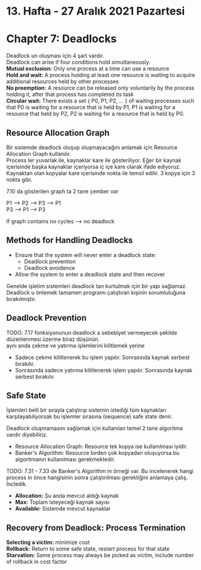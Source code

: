 # 13. Hafta - 27 Aralık 2021 Pazartesi

# Chapter 7: Deadlocks
Deadlock un oluşması için 4 şart vardır.  
Deadlock can arise if four conditions hold simultaneously.  
**Mutual exclusion:** Only one process at a time can use a resource  
**Hold and wait:** A process holding at least one resource is waiting to acquire additional  resources held by other processes  
**No preemption:** A resource can be released only voluntarily by the process holding it, after that process has completed its task  
**Circular wait:** There exists a set  { P0, P1, P2, ... } of waiting processes such that P0 is waiting for a resource that is held by P1, P1 is waiting for a resource that held by P2, P2 is waiting for a resource that is held by P0.

## Resource Allocation Graph
Bir sistemde deadlock oluşup oluşmayacağını anlamak için Resource Allocation Graph kullanılır.  
Process ler yuvarlak ile, kaynaklar kare ile gösteriliyor. Eğer bir kaynak içerisinde başka kaynaklar içeriyorsa iç içe kare olarak ifade ediyoruz.  
Kaynaktan olan kopyalar kare içerisinde nokta ile temsil edilir. 3 kopya için 3 nokta gibi.  

7.10 da gösterilen graph ta 2 tane çember var

P1 --> P2 --> P3 --> P1  
P3 --> P1 --> P3

If graph contains no cycles --> no deadlock  

## Methods for Handling Deadlocks
* Ensure that the system will never enter a deadlock state:
  * Deadlock prevention
  * Deadlock avoidence
* Allow the system to enter a deadlock state and then recover

Genelde işletim sistemleri deadlock tan kurtulmak için bir yapı sağlamaz. Deadlock u önlemek tamamen programı çalıştıran kişinin sorumluluğuna bırakılmıştır.  

## Deadlock  Prevention

TODO: 7.17 fonksiyonunun deadlock a sebebiyet vermeyecek şekilde düzenlenmesi üzerine biraz düşünün.  
aynı anda çekme ve yatırma işlemlerini kilitlemek yerine
* Sadece çekme kilitlenerek bu işlem yapılır. Sonrasında kaynak serbest bırakılır.
* Sonrasında sadece yatırma kilitlenerek işlem yapılır. Sonrasında kaynak serbest bırakılır.

## Safe State
İşlemleri belli bir sırayla çalıştırıp sistemin istediği tüm kaynakları karşılayabiliyorsak bu işlemler sırasına (sequence) safe state denir.  

Deadlock oluşmamasını sağlamak için kullanılan temel 2 tane algoritma vardır diyebiliriz.
* Resource Allocation Graph: Resource tek kopya ise kullanılması iyidir.
* Banker's Algorithm: Resource birden çok kopyadan oluşuyorsa bu algoritmanın kullanılması gerekmektedir.

TODO: 7.31 - 7.33 de Banker's Algorithm in örneği var. Bu incelenerek hangi process in önce hangisinin sonra çalıştırılması gerektiğini anlamaya çalış. İncledik.  
* **Allocation:** Şu anda mevcut aldığı kaynak
* **Max:** Toplam isteyeceği kaynak sayısı
* **Available:** Sistemde mevcut kaynaklar

## Recovery from Deadlock: Process Termination
**Selecting a victim:** minimize cost  
**Rollback:** Return to some safe state, restart process for that state  
**Starvation:** Same process may always be picked as victim, include number of rollback in cost factor